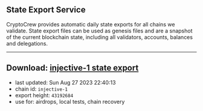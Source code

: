 ## State Export Service
CryptoCrew provides automatic daily state exports for all chains we validate. State export files can be used as genesis files and are a snapshot of the current blockchain state, including all validators, accounts, balances and delegations.

---
**Download: [injective-1 state export](https://dl.ccvalidators.com/SERVICE/injective/injective-1_export_43192684.json)**
---

- last updated: Sun Aug 27 2023 22:40:13
- chain id: `injective-1`
- export height: `43192684`
- use for: airdrops, local tests, chain recovery
